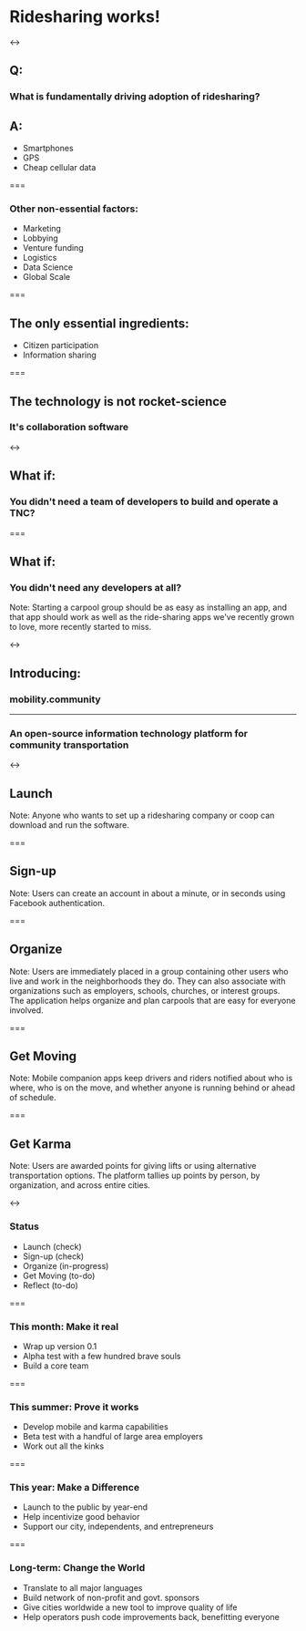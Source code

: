 # Ridesharing works!

<->

## Q:
### What is fundamentally driving adoption of ridesharing?
## A:
- Smartphones
- GPS
- Cheap cellular data

===

### Other non-essential factors:
- Marketing
- Lobbying
- Venture funding
- Logistics
- Data Science
- Global Scale

===

## The only essential ingredients:
- Citizen participation
- Information sharing

===

## The technology is not rocket-science
### It's collaboration software

<->

## What if:
### You didn't need a team of developers to build and operate a TNC?

===

## What if:
### You didn't need any developers at all?

Note: Starting a carpool group should be as easy as installing an app, and that app
should work as well as the ride-sharing apps we've recently grown to love, more recently
started to miss.

<->

## Introducing:
### mobility.community

---

### An open-source information technology platform for community transportation

<->

## Launch

Note: Anyone who wants to set up a ridesharing company or coop can download and
run the software.  

===

## Sign-up

Note: Users can create an account in about a minute, or in seconds using Facebook
authentication.

===

## Organize

Note: Users are immediately placed in a group containing other users who live and work
in the neighborhoods they do.  They can also associate with organizations such as employers,
schools, churches, or interest groups.  The application helps organize and plan carpools
that are easy for everyone involved.

===

## Get Moving

Note: Mobile companion apps keep drivers and riders notified about who is where, who is
on the move, and whether anyone is running behind or ahead of schedule.

===

## Get Karma

Note: Users are awarded points for giving lifts or using alternative transportation options.
The platform tallies up points by person, by organization, and across entire cities.

<->

### Status

- Launch (check)
- Sign-up (check)
- Organize (in-progress)
- Get Moving (to-do)
- Reflect (to-do)

===

### This month: Make it real
- Wrap up version 0.1
- Alpha test with a few hundred brave souls
- Build a core team

===

### This summer: Prove it works
- Develop mobile and karma capabilities
- Beta test with a handful of large area employers
- Work out all the kinks

===

### This year: Make a Difference
- Launch to the public by year-end
- Help incentivize good behavior
- Support our city, independents, and entrepreneurs

===

### Long-term: Change the World
- Translate to all major languages
- Build network of non-profit and govt. sponsors
- Give cities worldwide a new tool to improve quality of life
- Help operators push code improvements back, benefitting everyone
